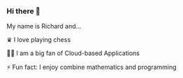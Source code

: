 ### Hi there 👋
My name is Richard and...

♛ I love playing chess

👨‍💻 I am a big fan of Cloud-based Applications

⚡ Fun fact: I enjoy combine mathematics and programming 



